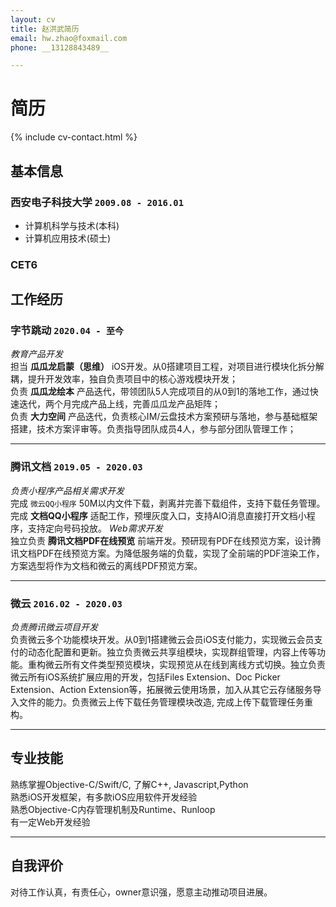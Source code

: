 ```yaml
---
layout: cv
title: 赵洪武简历
email: hw.zhao@foxmail.com
phone: __13128843489__

---
```

# 简历

<!--
include contact information from the front matter
Supported arguments:
    - homepage: url, text
    - phone 13128843489
    - email hw.zhao@foxmail.com
-->
{% include cv-contact.html %}

## 基本信息

### __西安电子科技大学__ `2009.08 - 2016.01`
- 计算机科学与技术(本科)
- 计算机应用技术(硕士)

### __CET6__ 

## 工作经历

### __字节跳动__ `2020.04 - 至今`
_教育产品开发_<br>
担当 __瓜瓜龙启蒙（思维）__ iOS开发。从0搭建项目工程，对项目进行模块化拆分解耦，提升开发效率，独自负责项目中的核心游戏模块开发；<br>
负责 __瓜瓜龙绘本__ 产品迭代，带领团队5人完成项目的从0到1的落地工作，通过快速迭代，两个月完成产品上线，完善瓜瓜龙产品矩阵；<br>
负责 __大力空间__ 产品迭代，负责核心IM/云盘技术方案预研与落地，参与基础框架搭建，技术方案评审等。负责指导团队成员4人，参与部分团队管理工作；<br>

------
### __腾讯文档__ `2019.05 - 2020.03`
_负责小程序产品相关需求开发_<br>
完成 ``微云QQ小程序`` 50M以内文件下载，剥离并完善下载组件，支持下载任务管理。完成 __文档QQ小程序__ 适配工作，预埋灰度入口，支持AIO消息直接打开文档小程序，支持定向号码投放。
_Web需求开发_<br>
独立负责 __腾讯文档PDF在线预览__ 前端开发。预研现有PDF在线预览方案，设计腾讯文档PDF在线预览方案。为降低服务端的负载，实现了全前端的PDF渲染工作，方案选型将作为文档和微云的离线PDF预览方案。

------

### __微云__  `2016.02 - 2020.03`
_负责腾讯微云项目开发_<br>
负责微云多个功能模块开发。从0到1搭建微云会员iOS支付能力，实现微云会员支付的动态化配置和更新。独立负责微云共享组模块，实现群组管理，内容上传等功能。重构微云所有文件类型预览模块，实现预览从在线到离线方式切换。独立负责微云所有iOS系统扩展应用的开发，包括Files Extension、Doc Picker Extension、Action Extension等，拓展微云使用场景，加入从其它云存储服务导入文件的能力。负责微云上传下载任务管理模块改造, 完成上传下载管理任务重构。

------

## 专业技能

熟练掌握Objective-C/Swift/C, 了解C++, Javascript,Python <br>
熟悉iOS开发框架，有多款iOS应用软件开发经验 <br>
熟悉Objective-C内存管理机制及Runtime、Runloop<br>
有一定Web开发经验 <br>

------
## 自我评价
对待工作认真，有责任心，owner意识强，愿意主动推动项目进展。

<!-- ### Footer

Last updated: May 2019 -->
